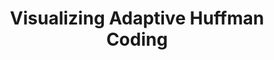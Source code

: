 ---
title: "Visualizing Adaptive Huffman Coding"
reroute-url: http://link.ben-tanen.com/adaptive-huffman/
landing-order: 6
landing-img:   /assets/img/posts/huffman-coding.gif
landing-large: false
---